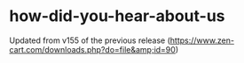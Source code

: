 # how-did-you-hear-about-us
Updated from v155 of the previous release (https://www.zen-cart.com/downloads.php?do=file&amp;id=90)
